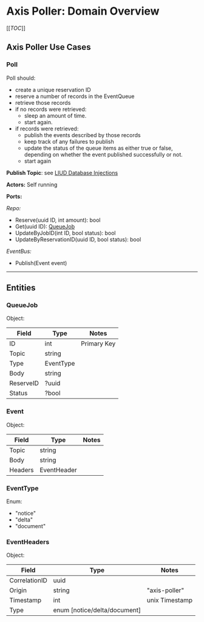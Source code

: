 # Axis Poller: Domain Overview

[[_TOC_]]

## Axis Poller Use Cases

### Poll
Poll should:
* create a unique reservation ID
* reserve a number of records in the EventQueue
* retrieve those records
* if no records were retrieved:
  * sleep an amount of time.
  * start again.
* if records were retrieved:
  * publish the events described by those records
  * keep track of any failures to publish
  * update the status of the queue items as either true or false, depending on whether
    the event published successfully or not.
  * start again

**Publish Topic**: see [LIUD Database Injections](../../injection-points/LIUD-databse.md)

**Actors:** Self running

**Ports:**

*Repo:*

* Reserve(uuid ID, int amount): bool
* Get(uuid ID): [QueueJob](queuejob)
* UpdateByJobID(int ID, bool status): bool
* UpdateByReservationID(uuid ID, bool status): bool


*EventBus:*

* Publish(Event event)

---

## Entities

### QueueJob
Object:

| Field     | Type      | Notes       |
|-----------|-----------|-------------|
| ID        | int       | Primary Key |
| Topic     | string    |             |
| Type      | EventType |             |
| Body      | string    |             |
| ReserveID | ?uuid     |             |
| Status    | ?bool     |             |

### Event
Object:

| Field   | Type        | Notes |
|---------|-------------|-------|
| Topic   | string      |       |
| Body    | string      |       |
| Headers | EventHeader |       |

### EventType

Enum:
* "notice"
* "delta"
* "document"

### EventHeaders
Object:

| Field         | Type                         | Notes          |
|---------------|------------------------------|----------------|
| CorrelationID | uuid                         |                |
| Origin        | string                       | "axis-poller"  |
| Timestamp     | int                          | unix Timestamp |
| Type          | enum [notice/delta/document] |                |
